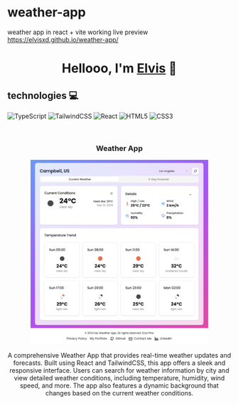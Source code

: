 # weather-app
weather app in react + vite  working 
live preview https://elvisxd.github.io/weather-app/


<div align="center">
<h1 align="center">Hellooo, I'm <a href="https://elvisxd.github.io/webside-curriculum/">Elvis</a> 👋</h1>
</div>

## technologies 💻

![TypeScript](https://img.shields.io/badge/typescript-%23007ACC.svg?style=for-the-badge&logo=typescript&logoColor=white)
![TailwindCSS](https://img.shields.io/badge/tailwindcss-%2338B2AC.svg?style=for-the-badge&logo=tailwind-css&logoColor=white)
![React](https://img.shields.io/badge/react-%2320232a.svg?style=for-the-badge&logo=react&logoColor=%2361DAFB)
![HTML5](https://img.shields.io/badge/html5-%23E34F26.svg?style=for-the-badge&logo=html5&logoColor=white)
![CSS3](https://img.shields.io/badge/css3-%231572B6.svg?style=for-the-badge&logo=css3&logoColor=white)

<br>
<h3 align="center">Weather App</h3>
<div align="center">                                       
<a href="https://elvisxd.github.io/weather-app/" target="_blank"><img src="weatherApp.png" width="400" alt=""></a>
<br>
<p>
<a href="https://github.com/elvisxd/weather-app" target="_blank">

</a>
</p>
</p>A comprehensive Weather App that provides real-time weather updates and forecasts. Built using React and TailwindCSS, this app offers a sleek and responsive interface. Users can search for weather information by city and view detailed weather conditions, including temperature, humidity, wind speed, and more. The app also features a dynamic background that changes based on the current weather conditions.</p>
</div>                                                             
</table>                                                                                 
</div>
